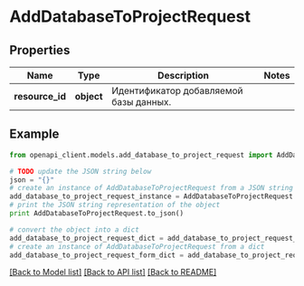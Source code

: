 # AddDatabaseToProjectRequest


## Properties
Name | Type | Description | Notes
------------ | ------------- | ------------- | -------------
**resource_id** | **object** | Идентификатор добавляемой базы данных. | 

## Example

```python
from openapi_client.models.add_database_to_project_request import AddDatabaseToProjectRequest

# TODO update the JSON string below
json = "{}"
# create an instance of AddDatabaseToProjectRequest from a JSON string
add_database_to_project_request_instance = AddDatabaseToProjectRequest.from_json(json)
# print the JSON string representation of the object
print AddDatabaseToProjectRequest.to_json()

# convert the object into a dict
add_database_to_project_request_dict = add_database_to_project_request_instance.to_dict()
# create an instance of AddDatabaseToProjectRequest from a dict
add_database_to_project_request_form_dict = add_database_to_project_request.from_dict(add_database_to_project_request_dict)
```
[[Back to Model list]](../README.md#documentation-for-models) [[Back to API list]](../README.md#documentation-for-api-endpoints) [[Back to README]](../README.md)


